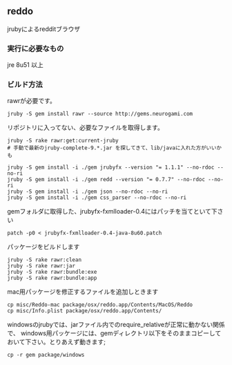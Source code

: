 ## reddo

jrubyによるredditブラウザ

### 実行に必要なもの

jre 8u51 以上

### ビルド方法

rawrが必要です。

    jruby -S gem install rawr --source http://gems.neurogami.com

リポジトリに入ってない、必要なファイルを取得します。

    jruby -S rake rawr:get:current-jruby
    # 手動で最新のjruby-complete-9.*.jar を探してきて、lib/javaに入れた方がいいかも

    jruby -S gem install -i ./gem jrubyfx --version "= 1.1.1" --no-rdoc --no-ri
    jruby -S gem install -i ./gem redd --version "= 0.7.7" --no-rdoc --no-ri
    jruby -S gem install -i ./gem json --no-rdoc --no-ri
    jruby -S gem install -i ./gem css_parser --no-rdoc --no-ri

gemフォルダに取得した、jrubyfx-fxmlloader-0.4にはパッチを当てといて下さい

    patch -p0 < jrubyfx-fxmlloader-0.4-java-8u60.patch

パッケージをビルドします

    jruby -S rake rawr:clean
    jruby -S rake rawr:jar
    jruby -S rake rawr:bundle:exe
    jruby -S rake rawr:bundle:app

mac用パッケージを修正するファイルを追加しときます

    cp misc/Reddo-mac package/osx/reddo.app/Contents/MacOS/Reddo
    cp misc/Info.plist package/osx/reddo.app/Contents/

windowsのjrubyでは、jarファイル内でのrequire_relativeが正常に動かない関係で、
windows用パッケージには、gemディレクトリ以下をそのままコピーしておいて下さい。とりあえず動きます;

    cp -r gem package/windows


